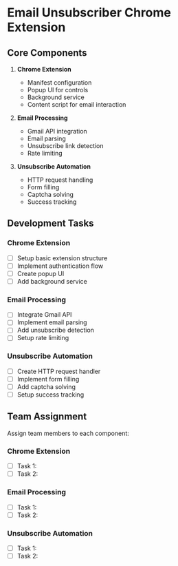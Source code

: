 # Email Unsubscriber Chrome Extension

## Core Components

1. **Chrome Extension**
   - Manifest configuration
   - Popup UI for controls
   - Background service
   - Content script for email interaction

2. **Email Processing**
   - Gmail API integration
   - Email parsing
   - Unsubscribe link detection
   - Rate limiting

3. **Unsubscribe Automation**
   - HTTP request handling
   - Form filling
   - Captcha solving
   - Success tracking

## Development Tasks

### Chrome Extension
- [ ] Setup basic extension structure
- [ ] Implement authentication flow
- [ ] Create popup UI
- [ ] Add background service

### Email Processing
- [ ] Integrate Gmail API
- [ ] Implement email parsing
- [ ] Add unsubscribe detection
- [ ] Setup rate limiting

### Unsubscribe Automation
- [ ] Create HTTP request handler
- [ ] Implement form filling
- [ ] Add captcha solving
- [ ] Setup success tracking

## Team Assignment

Assign team members to each component:

### Chrome Extension
- [ ] Task 1: 
- [ ] Task 2: 

### Email Processing
- [ ] Task 1: 
- [ ] Task 2: 

### Unsubscribe Automation
- [ ] Task 1: 
- [ ] Task 2:
